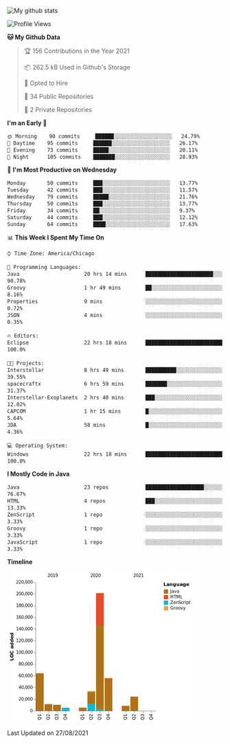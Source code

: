 ![My github stats](https://github-readme-stats.vercel.app/api?username=romvoid95&theme=gruvbox&include_all_commits=true&show_icons=true")

<!--START_SECTION:waka-->
![Profile Views](http://img.shields.io/badge/Profile%20Views-1-blue)

**🐱 My Github Data** 

> 🏆 156 Contributions in the Year 2021
 > 
> 📦 262.5 kB Used in Github's Storage 
 > 
> 💼 Opted to Hire
 > 
> 📜 34 Public Repositories 
 > 
> 🔑 2 Private Repositories  
 > 
**I'm an Early 🐤** 

```text
🌞 Morning    90 commits     ██████░░░░░░░░░░░░░░░░░░░   24.79% 
🌆 Daytime    95 commits     ██████░░░░░░░░░░░░░░░░░░░   26.17% 
🌃 Evening    73 commits     █████░░░░░░░░░░░░░░░░░░░░   20.11% 
🌙 Night      105 commits    ███████░░░░░░░░░░░░░░░░░░   28.93%

```
📅 **I'm Most Productive on Wednesday** 

```text
Monday       50 commits     ███░░░░░░░░░░░░░░░░░░░░░░   13.77% 
Tuesday      42 commits     ███░░░░░░░░░░░░░░░░░░░░░░   11.57% 
Wednesday    79 commits     █████░░░░░░░░░░░░░░░░░░░░   21.76% 
Thursday     50 commits     ███░░░░░░░░░░░░░░░░░░░░░░   13.77% 
Friday       34 commits     ██░░░░░░░░░░░░░░░░░░░░░░░   9.37% 
Saturday     44 commits     ███░░░░░░░░░░░░░░░░░░░░░░   12.12% 
Sunday       64 commits     ████░░░░░░░░░░░░░░░░░░░░░   17.63%

```


📊 **This Week I Spent My Time On** 

```text
⌚︎ Time Zone: America/Chicago

💬 Programming Languages: 
Java                     20 hrs 14 mins      ██████████████████████░░░   90.78% 
Groovy                   1 hr 49 mins        ██░░░░░░░░░░░░░░░░░░░░░░░   8.16% 
Properties               9 mins              ░░░░░░░░░░░░░░░░░░░░░░░░░   0.72% 
JSON                     4 mins              ░░░░░░░░░░░░░░░░░░░░░░░░░   0.35%

🔥 Editors: 
Eclipse                  22 hrs 18 mins      █████████████████████████   100.0%

🐱‍💻 Projects: 
Interstellar             8 hrs 49 mins       ██████████░░░░░░░░░░░░░░░   39.55% 
spacecraftx              6 hrs 59 mins       ███████░░░░░░░░░░░░░░░░░░   31.37% 
Interstellar-Exoplanets  2 hrs 40 mins       ███░░░░░░░░░░░░░░░░░░░░░░   12.02% 
CAPCOM                   1 hr 15 mins        █░░░░░░░░░░░░░░░░░░░░░░░░   5.64% 
JDA                      58 mins             █░░░░░░░░░░░░░░░░░░░░░░░░   4.36%

💻 Operating System: 
Windows                  22 hrs 18 mins      █████████████████████████   100.0%

```

**I Mostly Code in Java** 

```text
Java                     23 repos            ███████████████████░░░░░░   76.67% 
HTML                     4 repos             ███░░░░░░░░░░░░░░░░░░░░░░   13.33% 
ZenScript                1 repo              ░░░░░░░░░░░░░░░░░░░░░░░░░   3.33% 
Groovy                   1 repo              ░░░░░░░░░░░░░░░░░░░░░░░░░   3.33% 
JavaScript               1 repo              ░░░░░░░░░░░░░░░░░░░░░░░░░   3.33%

```


**Timeline**

![Chart not found](https://raw.githubusercontent.com/ROMVoid95/ROMVoid95/master/charts/bar_graph.png) 


 Last Updated on 27/08/2021
<!--END_SECTION:waka-->
